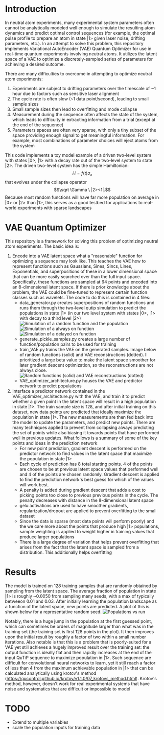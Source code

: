 # Introduction
  In neutral atom experiments, many experimental system parameters often cannot be analytically modeled well enough to simulate the resulting atom dynamics and predict optimal control sequences (for example, the optimal pulse profile to prepare an atom in state |1> given laser noise, drifting parameters, etc.). In an attempt to solve this problem, this repository implements Variational AutoEncoder (VAE) Quantum Optimizer for use in real-time quantum experiments involving neutral atoms. It utilizes the latent space of a VAE to optimize a discretely-sampled series of parameters for achieving a desired outcome.
 
  There are many difficulties to overcome in attempting to optimize neutral atom experiments:
  1. Experiments are subject to drifting parameters over the timescale of ~1 hour due to factors such as sensitive laser alignment
  2. The cycle rate is often slow (~1 data point/second), leading to small sample sizes
  3. Small sample sizes then lead to overfitting and mode collapse
  4. Measurement during the sequence often affects the state of the system, which leads to difficulty in extracting information from a trial (except at the end of the sequence)
  5. Parameters spaces are often very sparse, with only a tiny subset of the space providing enough signal to get meaningful information. For example, most combinations of parameter choices will eject atoms from the system

  This code implements a toy model example of a driven two-level system with states |0>, |1> with a decay rate out of the two-level system to state |2>. The driven two-level system has the simple Hamiltonian: $$H = f(t) \sigma _x$$ that evolves under the  collapse operator $$\sqrt \Gamma \ |2><1|.$$ Because most random functions will have far more population on average in |0> or |2> than |1>, this serves as a good testbed for applications to real-world experiments with sparse landscapes

# VAE Quantum Optimizer 
 This repository is a framework for solving this problem of optimizing neutral atom experiments. The basic idea is:
 1. Encode into a VAE latent space what a "reasonable" function for optimizing a sequence may look like. This teaches the VAE how to represent functions such as Gaussians, Sines, Sincs, Lines, Exponentials, and superpositions of these in a lower dimensional space that can be more easily searched over than the full input space. Specifically, these functions are sampled at 64 points and encoded into an 8-dimensional latent space. If there is prior knowledge about the problem, the VAE could be fine-tuned to represent certain function classes such as wavelets. The code to do this is contained in 4 files:
    - data_generator.py creates superpositions of random functions and runs them through the two-level qutip simulation to predict the populations in state |1> (in our two level system with states |0>, |1> with decay to a third level |2>) ![Simulation of a random function and the population](docs/sim_ex.png) ![Simulation of a always on function](docs/on.png) ![Simulation of a delayed on function](docs/delay_on.png)
    - generate_pickle_samples.py creates a large number of function/population pairs to be used for training
    - train_VAE.py trains the VAE on the generated samples. Image below of random functions (solid) and VAE reconstructions (dotted). I prioritized a large beta value to make the latent space smoother for later gradient descent optimization, so the reconstructions are not always close.
    ![Random functions (solid) and VAE reconstructions (dotted)](docs/functions+fits_example.png)
    - VAE_optimizer_architecture.py houses the VAE and predictor network to predict populations
 2. Interface a predictor network contained in the VAE_optimizer_architecture.py with the VAE, and train it to predict whether a given point in the latent space will result in a high population in state |1>. The train sample size is 128, and after initial training on this dataset, new data points are predicted that ideally maximize the population in state |1>. The new measurements are then fed back into the model to update the parameters, and predict new points. There are many techniques applied to prevent from collapsing  always predicting the set of points while also biasing it towards points that have performed well in previous updates. What follows is a summary of some of the key points and ideas in the prediction network
    - For new point prediction, gradient descent is performed on the predictor network to find values in the latent space that maximize the population in state |1>
    - Each cycle of prediction has 8 total starting points. 4 of the points are chosen to be at previous latent space values that performed well and 4 of the points are chosen randomly. Gradient descent is applied to find the prediction network's best guess for which of the values will work best.
    - A penalty is added during gradient descent that adds a cost to picking  points too close to previous previous points in the cycle. The penalty decreases with distance in the 8-dimensional latent space
    - gelu activations are used to have smoother gradients, regularization/dropout are applied to prevent overfitting to the small dataset
    - Since the data is sparse (most data points will perform poorly) and the we care more about the points that produce high |1> populations, sample weighting is applied to weight higher in training values that produce larger populations
    - There is a large degree of variation that helps prevent overfitting that arises from the fact that the latent space is sampled from a distribution. This additionally helps overfitting
    
    
# Results

The model is trained on 128 training samples that are randomly obtained by sampling from the latent space. The average fraction of population in state |1> is roughly ~0.0050 from sampling many seeds, with a max of typically betweeon 0.01 and 0.03. After initially learning the population landscape as a function of the latent space, new points are predicted. A plot of this is shown below for a representative random seed. 
![Populations vs run](docs/pop_vs_run.png)

Notably, there is a huge jump in the population at the first guessed point, which can sometimes be orders of magnitude larger than what was in the training set (the training set is first 128 points in the plot). It then improves upon the initial result by roughly a factor of two within a small number iterations. Also notable is that this is a problem that is poorly-suited for a VAE yet still achieves a hugely improved result over the training set: the output function is ideally flat and then rapidly increases at the end of the input QuTiP sequence to maximize population in |1>. Such sequence are difficult for convolutional neural networks to learn, yet it still reach a factor of less than 4 from the maximum achievable population in |1> that can be calculated analytically using krotov's method (https://qucontrol.github.io/krotov/v1.1.0/07_krotovs_method.html). Krotov's method, however, doesn't work for real experimental systems that have noise and systematics that are difficult or impossible to model



# TODO
- Extend to multiple variables
- scale the population inputs for training data